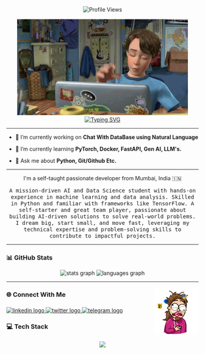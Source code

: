<!--Profile View Count -->
<div align="center">
  <img src="https://komarev.com/ghpvc/?username=anasskhannn&color=blueviolet" alt="Profile Views" />
</div>

<br clear="both">

<!-- Banner Image -->
<div align="center">
  <img src="img/andy.gif"/>
</div>

<!-- Typing SVG -->
<div align="center">
  <a href="https://git.io/typing-svg">
  <img src="https://readme-typing-svg.herokuapp.com?font=Righteous&duration=3000&pause=500&color=AD42F7&center=true&width=435&height=50&lines=%F0%9F%91%8B+Hello+There;I+am+Mohd+Anas+Khan" alt="Typing SVG" />
  </a>
  <hr>
</div>




<!-- Current Info -->
- 🔭 I’m currently working on **Chat With DataBase using Natural Language**

<!-- - 🎥 I create coding tutorial videos on YouTube at [Channel Name](https://channel link) -->

- 🌱 I’m currently learning **PyTorch, Docker, FastAPI, Gen AI, LLM's.**

<!-- - 👨‍💻 All of my projects are available at [Website Name](Website Link) -->

- 💬 Ask me about **Python, Git/Github Etc.**

<!-- - 📫 How to reach me **From the Below Links 👇** -->


<hr>
<!-- Summary -->
<div align="center">

I'm a self-taught passionate developer from Mumbai, India 🇮🇳

</div>

<p align="center">
  <samp>
   A mission-driven AI and Data Science student with hands-on experience in machine learning and data analysis. Skilled in Python and familiar with frameworks like TensorFlow. A self-starter and great team player, passionate about building AI-driven solutions to solve real-world problems. I dream big, start small, and move fast, leveraging my technical expertise and problem-solving skills to contribute to impactful projects.
  </samp>
</p>

<hr>

<h3 align="left">📊 GitHub Stats</h3>


<div align="center">

  <!-- Github Readme Stats -->
  <img src="https://github-readme-stats.vercel.app/api?username=anasskhannn&hide_title=true&show_icons=true&include_all_commits=false&count_private=false&disable_animations=false&theme=tokyonight&hide_border=true&hide=issues&cache_seconds=43200" height="145" alt="stats graph"/>

  <!-- Github Language Stats -->
  <img src="https://github-readme-stats.vercel.app/api/top-langs?username=anasskhannn&layout=compact&card_width=320&langs_count=4&theme=tokyonight&hide_border=true&custom_title=I%20Code%20In" height="145" alt="languages graph"/>

</div>

<hr>


<!-- Side Image -->
<img align="right" height="125" src="img/side-img.gif"  />

###

<h3 align="left">🌐 Connect With Me</h3>

###

<div align="left">

  <!-- LinkedIn -->
  <a href="https://www.linkedin.com/in/mohd-anas-khan-0a4114205/" target="_blank">
    <img src="https://img.shields.io/static/v1?message=LinkedIn&logo=linkedin&label=&color=0077B5&logoColor=white&labelColor=&style=for-the-badge" height="25" alt="linkedin logo"  />
  </a>

  <!-- Twitter(X) -->
  <a href="https://x.com/khananas29" target="_blank">
    <img src="https://img.shields.io/static/v1?message=X&logo=twitter&label=&color=1DA1F2&logoColor=white&labelColor=&style=for-the-badge" height="25" alt="twitter logo"  />
  </a>

  <!-- Telegram -->
  <a href="https://t.me/khannanas" target="_blank">
    <img src="https://img.shields.io/static/v1?message=Telegram&logo=telegram&label=&color=2CA5E0&logoColor=white&labelColor=&style=for-the-badge" height="25" alt="telegram logo"  />
  </a>
</div>

###

<h3 align="left">💻 Tech Stack</h3>

###


<div align="center">
  
  <img src="https://skillicons.dev/icons?i=html,css,js,python,mongodb,mysql,sqlite,flask,github,git&perline=5" />

</div>

